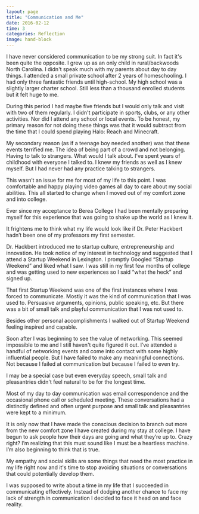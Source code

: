 ```yaml
---
layout: page
title: "Communication and Me"
date: 2016-02-12
time: 3
categories: Reflection
image: hand-block
---
```


I have never considered communication to be my strong suit. In fact it's been quite the opposite. I grew up as an only child in rural/backwoods North Carolina. I didn't speak much with my parents about day to day things. I attended a small private school after 2 years of homeschooling. I had only three fantastic friends until high-school. My high school was a slightly larger charter school. Still less than a thousand enrolled students but it felt huge to me. 

During this period I had maybe five friends but I would only talk and visit with two of them regularly. I didn't participate in sports, clubs, or any other activities. Nor did I attend any school or local events. To be honest, my primary reason for not doing these things was that it would subtract from the time that I could spend playing Halo: Reach and Minecraft.

My secondary reason (as if a teenage boy needed another) was that these events terrified me. The idea of being part of a crowd and not belonging. Having to talk to strangers. What would I talk about. I’ve spent years of childhood with everyone I talked to. I knew my friends as well as I knew myself. But I had never had any practice talking to strangers.

This wasn’t an issue for me for most of my life to this point. I was comfortable and happy playing video games all day to care about my social abilities. This all started to change when I moved out of my comfort zone and into college.

Ever since my acceptance to Berea College I had been mentally preparing myself for this experience that was going to shake up the world as I knew it.

It frightens me to think what my life would look like if Dr. Peter Hackbert hadn’t been one of my professors my first semester.

Dr. Hackbert introduced me to startup culture, entrepreneurship and innovation. He took notice of my interest in technology and suggested that I attend a Startup Weekend in Lexington. I promptly Googled “Startup Weekend” and liked what I saw. I was still in my first few months of college and was getting used to new experiences so I said “what the heck” and signed up.

That first Startup Weekend was one of the first instances where I was forced to communicate. Mostly it was the kind of communication that I was used to. Persuasive arguments, opinions, public speaking, etc. But there was a bit of small talk and playful communication that I was not used to.

Besides other personal accomplishments I walked out of Startup Weekend feeling inspired and capable.

Soon after I was beginning to see the value of networking. This seemed impossible to me and I still haven't quite figured it out. I’ve attended a handful of networking events and come into contact with some highly influential people. But I have failed to make any meaningful connections. Not because I failed at communication but because I failed to even try.

I may be a special case but even everyday speech, small talk and pleasantries didn't feel natural to be for the longest time.

Most of my day to day communication was email correspondence and the occasional phone call or scheduled meeting. These conversations had a distinctly defined and often urgent purpose and small talk and pleasantries were kept to a minimum.

It is only now that I have made the conscious decision to branch out more from the new comfort zone I have created during my stay at college. I have begun to ask people how their days are going and what they’re up to. Crazy right? I’m realizing that this must sound like I must be a heartless machine. I’m also beginning to think that is true.

My empathy and social skills are some things that need the most practice in my life right now and it's time to stop avoiding situations or conversations that could potentially develop them.

I was supposed to write about a time in my life that I succeeded in communicating effectively. Instead of dodging another chance to face my lack of strength in communication I decided to face it head on and face reality.
